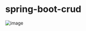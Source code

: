 # spring-boot-crud

![image](https://user-images.githubusercontent.com/22257930/236490126-ddf23437-df24-4e33-9fbe-1683b720bd99.png)
